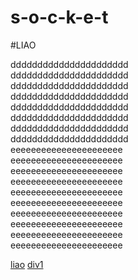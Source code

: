 # s-o-c-k-e-t
#LIAO

<div id='div1'>
  dddddddddddddddddddddd<br/>
  dddddddddddddddddddddd<br/>
  dddddddddddddddddddddd<br/>
  dddddddddddddddddddddd<br/>
  dddddddddddddddddddddd<br/>
  dddddddddddddddddddddd<br/>
  dddddddddddddddddddddd<br/>
  dddddddddddddddddddddd<br/>
</div>

<div id='div2'>
  eeeeeeeeeeeeeeeeeeeeee<br/>
  eeeeeeeeeeeeeeeeeeeeee<br/>
  eeeeeeeeeeeeeeeeeeeeee<br/>
  eeeeeeeeeeeeeeeeeeeeee<br/>
  eeeeeeeeeeeeeeeeeeeeee<br/>
  eeeeeeeeeeeeeeeeeeeeee<br/>
  eeeeeeeeeeeeeeeeeeeeee<br/>
  eeeeeeeeeeeeeeeeeeeeee<br/>
  eeeeeeeeeeeeeeeeeeeeee<br/>
  eeeeeeeeeeeeeeeeeeeeee<br/>
</div>

[liao](#LIAO)
[div1](#div1)
